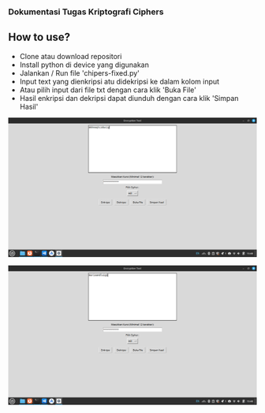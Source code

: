 ### Dokumentasi Tugas Kriptografi Ciphers

## How to use?

- Clone atau download repositori
- Install python di device yang digunakan
- Jalankan / Run file 'chipers-fixed.py'
- Input text yang dienkripsi atu didekripsi ke dalam kolom input
- Atau pilih input dari file txt dengan cara klik 'Buka File'
- Hasil enkripsi dan dekripsi dapat diunduh dengan cara klik 'Simpan Hasil'

![Before](image1.png "Sebelum Enkripsi")

![Before](image2.png "Setelah Enkripsi")
